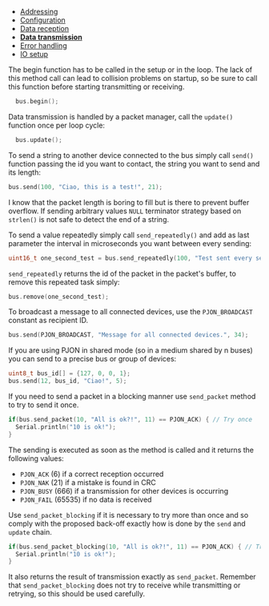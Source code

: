 - [Addressing](/tree/7.0/documentation/addressing.md)
- [Configuration](/tree/7.0/documentation/configuration.md)
- [Data reception](/tree/7.0/documentation/data-reception.md)
- **[Data transmission](/tree/7.0/documentation/data-transmission.md)**
- [Error handling](/tree/7.0/documentation/error-handling.md)
- [IO setup](/tree/7.0/documentation/io-setup.md)

The begin function has to be called in the setup or in the loop. The lack of this method call can lead to collision problems on startup, so be sure to call this function before starting transmitting or receiving.
```cpp  
  bus.begin();
```

Data transmission is handled by a packet manager, call the `update()` function once per loop cycle:
```cpp  
  bus.update();
```

To send a string to another device connected to the bus simply call `send()` function passing the id you want to contact, the string you want to send and its length:
```cpp
bus.send(100, "Ciao, this is a test!", 21);
```

I know that the packet length is boring to fill but is there to prevent buffer overflow. If sending arbitrary values `NULL` terminator strategy based on `strlen()` is not safe to detect the end of a string.

To send a value repeatedly simply call `send_repeatedly()` and add as last parameter the interval in microseconds you want between every sending:
```cpp
uint16_t one_second_test = bus.send_repeatedly(100, "Test sent every second!", 23, 1000000);
```
`send_repeatedly` returns the id of the packet in the packet's buffer, to remove this repeated task simply:
```cpp
bus.remove(one_second_test);
```

To broadcast a message to all connected devices, use the `PJON_BROADCAST` constant as recipient ID.
```cpp
bus.send(PJON_BROADCAST, "Message for all connected devices.", 34);
```

If you are using PJON in shared mode (so in a medium shared by n buses) you can send to a precise bus or group of devices:
```cpp
uint8_t bus_id[] = {127, 0, 0, 1};
bus.send(12, bus_id, "Ciao!", 5);
```

If you need to send a packet in a blocking manner use `send_packet` method to try to send it once.
```cpp
if(bus.send_packet(10, "All is ok?!", 11) == PJON_ACK) { // Try once
  Serial.println("10 is ok!");
}  
```
The sending is executed as soon as the method is called and it returns the following values:
- `PJON_ACK` (6) if a correct reception occurred
- `PJON_NAK` (21) if a mistake is found in CRC
- `PJON_BUSY` (666) if a transmission for other devices is occurring
- `PJON_FAIL` (65535) if no data is received

Use `send_packet_blocking` if it is necessary to try more than once and so comply with the proposed back-off exactly how is done by the `send` and `update` chain.
```cpp
if(bus.send_packet_blocking(10, "All is ok?!", 11) == PJON_ACK) { // Try with back-off
  Serial.println("10 is ok!");
}    
```
It also returns the result of transmission exactly as `send_packet`. Remember that `send_packet_blocking` does not try to receive while transmitting or retrying, so this should be used carefully.
